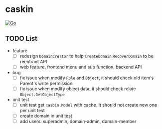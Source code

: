 # caskin

[![Go](https://github.com/AWaterColorPen/caskin/actions/workflows/go.yml/badge.svg?branch=main)](https://github.com/AWaterColorPen/caskin/actions/workflows/go.yml)

> 

## TODO List

- feature
  - [ ] redesign `DomainCreator` to help `CreateDomain` `RecoverDomain` to be reentrant API
  - [ ] web feature, frontend menu and sub function, backend API
- bug
  - [ ] fix issue when modify `Role` and `Object`, it should check old item's Parent's write permission
  - [ ] fix issue when modify object data, it should check relate `Object.GetObjectType`
- unit test
  - [ ] unit test get `casbin.Model` with cache. it should not create new one per unit test
  - [ ] create domain in unit test
  - [ ] add users: superadmin, domain-admin, domain-member